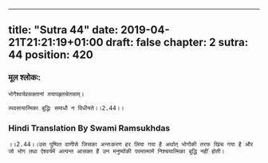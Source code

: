 
---
title: "Sutra 44"
date: 2019-04-21T21:21:19+01:00
draft: false
chapter: 2
sutra: 44
position: 420
---
### मूल श्लोकः:
```
भोगैश्वर्यप्रसक्तानां तयापहृतचेतसाम्।

व्यवसायात्मिका बुद्धिः समाधौ न विधीयते।।2.44।।

```

### Hindi Translation By Swami Ramsukhdas
```
।।2.44।।उस पुष्पित वाणीसे जिसका अन्तःकरण हर लिया गया है अर्थात् भोगोंकी तरफ खिंच गया है और जो भोग तथा ऐश्वर्यमें अत्यन्त आसक्त हैं उन मनुष्योंकी परमात्मामें निश्चयात्मिका बुद्धि नहीं होती।

```

